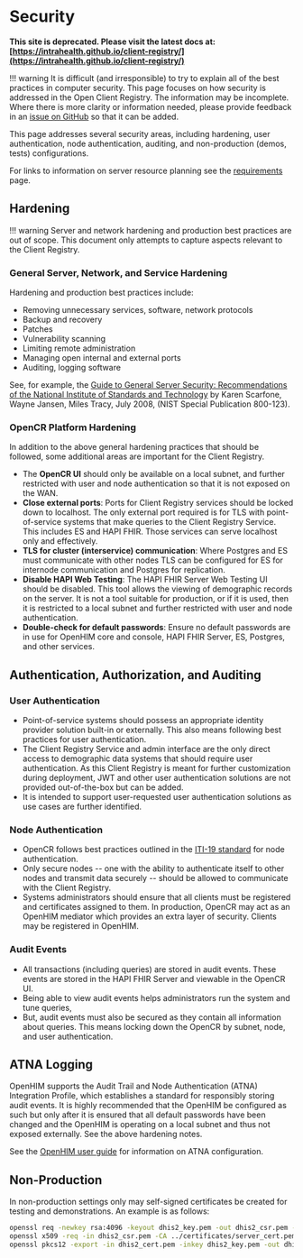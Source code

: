 # Security

**This site is deprecated. Please visit the latest docs at:[https://intrahealth.github.io/client-registry/](https://intrahealth.github.io/client-registry/)**

!!! warning
    It is difficult (and irresponsible) to try to explain all of the best practices in computer security. This page focuses on how security is addressed in the Open Client Registry. The information may be incomplete. Where there is more clarity or information needed, please provide feedback in an [issue on GitHub](https://github.com/intrahealth/client-registry/issues/new) so that it can be added.


This page addresses several security areas, including hardening, user authentication, node authentication, auditing, and non-production (demos, tests) configurations.

For links to information on server resource planning see the [requirements](requirements.md) page.

## Hardening

!!! warning
    Server and network hardening and production best practices are out of scope. This document only attempts to capture aspects relevant to the Client Registry.

### General Server, Network, and Service Hardening

Hardening and production best practices include:

* Removing unnecessary services, software, network protocols
* Backup and recovery
* Patches
* Vulnerability scanning
* Limiting remote administration
* Managing open internal and external ports
* Auditing, logging software

See, for example, the [Guide to General Server Security: Recommendations of the National Institute of Standards and Technology](https://nvlpubs.nist.gov/nistpubs/Legacy/SP/nistspecialpublication800-123.pdf) by Karen Scarfone, Wayne Jansen, Miles Tracy, July 2008, (NIST Special Publication 800-123).

### OpenCR Platform Hardening

In addition to the above general hardening practices that should be followed, some additional areas are important for the Client Registry.

* The **OpenCR UI** should only be available on a local subnet, and further restricted with user and node authentication so that it is not exposed on the WAN.
* **Close external ports**: Ports for Client Registry services should be locked down to localhost. The only external port required is for TLS with point-of-service systems that make queries to the Client Registry Service. This includes ES and HAPI FHIR. Those services can serve localhost only and effectively. 
* **TLS for cluster (interservice) communication**: Where Postgres and ES must communicate with other nodes TLS can be configured for ES for internode communication and Postgres for replication.
* **Disable HAPI Web Testing**: The HAPI FHIR Server Web Testing UI should be disabled. This tool allows the viewing of demographic records on the server. It is not a tool suitable for production, or if it is used, then it is restricted to a local subnet and further restricted with user and node authentication.
* **Double-check for default passwords**: Ensure no default passwords are in use for OpenHIM core and console, HAPI FHIR Server, ES, Postgres, and other services.

## Authentication, Authorization, and Auditing

### User Authentication

* Point-of-service systems should possess an appropriate identity provider solution built-in or externally. This also means following best practices for user authentication. 
* The Client Registry Service and admin interface are the only direct access to demographic data systems that should require user authentication. As this Client Registry is meant for further customization during deployment, JWT and other user authentication solutions are not provided out-of-the-box but can be added.
* It is intended to support user-requested user authentication solutions as use cases are further identified.

### Node Authentication

* OpenCR follows best practices outlined in the [ITI-19 standard](https://www.ihe.net/uploadedFiles/Documents/ITI/IHE_ITI_TF_Vol2a.pdf) for node authentication. 
* Only secure nodes -- one with the ability to authenticate itself to other nodes and transmit data securely -- should be allowed to communicate with the Client Registry.
* Systems administrators should ensure that all clients must be registered and certificates assigned to them. In production, OpenCR may act as an OpenHIM mediator which provides an extra layer of security. Clients may be registered in OpenHIM.

### Audit Events

* All transactions (including queries) are stored in audit events. These events are stored in the HAPI FHIR Server and viewable in the OpenCR UI. 
* Being able to view audit events helps administrators run the system and tune queries,
* But, audit events must also be secured as they contain all information about queries. This means locking down the OpenCR by subnet, node, and user authentication.

## ATNA Logging

OpenHIM supports the Audit Trail and Node Authentication (ATNA) Integration Profile, which establishes a standard for responsibly storing audit events. It is highly recommended that the OpenHIM be configured as such but only after it is ensured that all default passwords have been changed and the OpenHIM is operating on a local subnet and thus not exposed externally. See the above hardening notes.

See the [OpenHIM user guide](https://openhim.readthedocs.io/en/latest/user-guide/auditing.html) for information on ATNA configuration.

## Non-Production

In non-production settings only may self-signed certificates be created for testing and demonstrations. An example is as follows:
```sh
openssl req -newkey rsa:4096 -keyout dhis2_key.pem -out dhis2_csr.pem -nodes -days 365 -subj "/CN=dhis2"
openssl x509 -req -in dhis2_csr.pem -CA ../certificates/server_cert.pem -CAkey ../certificates/server_key.pem -out dhis2_cert.pem -set_serial 01 -days 36500
openssl pkcs12 -export -in dhis2_cert.pem -inkey dhis2_key.pem -out dhis2.p12
```

